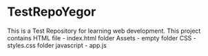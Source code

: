 # TestRepoYegor
This is a Test Repository for learning web development. 
This project contains 
    HTML file - index.html 
    folder Assets - empty 
    folder CSS - styles.css
    folder javascript - app.js
